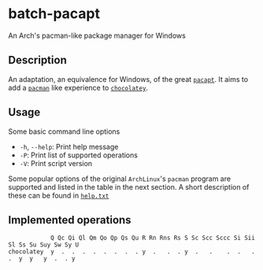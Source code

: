 # batch-pacapt
An Arch's pacman-like package manager for Windows

## Description
An adaptation, an equivalence for Windows, of the great [`pacapt`](https://github.com/icy/pacapt). It aims to add a [`pacman`](https://wiki.archlinux.org/index.php/Pacman) like experience to [`chocolatey`](https://github.com/chocolatey/choco).

## Usage
Some basic command line options

* `-h`, `--help`: Print help message
* `-P`: Print list of supported operations
* `-V`: Print script version

Some popular options of the original `ArchLinux`'s `pacman` program
are supported and listed in the table in the next section. A short description of these can be found in [`help.txt`](https://github.com/Grenadingue/batch-pacapt/blob/master/help.txt)

## Implemented operations
```
            Q Qc Qi Ql Qm Qo Qp Qs Qu R Rn Rns Rs S Sc Scc Sccc Si Sii Sl Ss Su Suy Sw Sy U
chocolatey  y  .  .  .  .  .  .  .  . y  .   .  . y  .   .    .  .   .  .  y  y   y  .  . y
```
